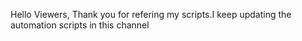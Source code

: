 Hello Viewers, Thank you for refering my scripts.I keep updating the automation scripts in this channel 
